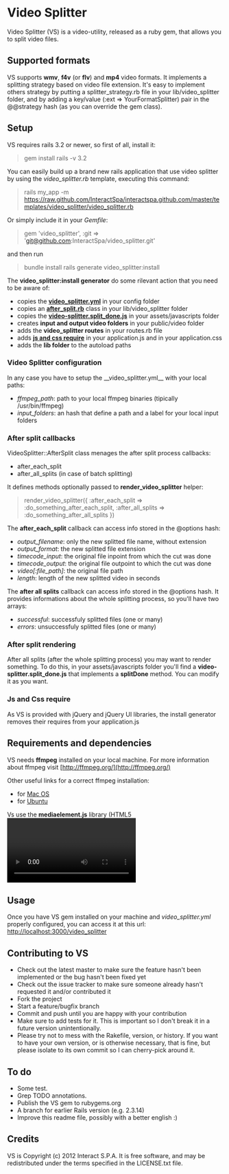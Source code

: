 # Video Splitter

Video Splitter (VS) is a video-utility, released as a ruby gem, that allows you to split video files.

## Supported formats

VS supports __wmv__, __f4v__ (or __flv__) and __mp4__ video formats.
It implements a splitting strategy based on video file extension.
It's easy to implement others strategy by putting a splitter_strategy.rb file in your
lib/video_splitter folder, and by adding a key/value (:ext => YourFormatSplitter) pair in the @@strategy hash (as you can override the gem class).

## Setup

VS requires rails 3.2 or newer, so first of all, install it:

> gem install rails -v 3.2

You can easily build up a brand new rails application that use video splitter by using the _video_splitter.rb_ template, executing this command:

> rails my_app -m https://raw.github.com/InteractSpa/interactspa.github.com/master/templates/video_splitter/video_splitter.rb

Or simply include it in your _Gemfile_:

> gem 'video_splitter', :git => 'git@github.com:InteractSpa/video_splitter.git'

and then run

> bundle install
> rails generate video_splitter:install

The __video_splitter:install generator__ do some rilevant action that you need to be aware of:

* copies the [__video_splitter.yml__](#video-splitter-configuration "click for details") in your config folder
* copies an [__after_split.rb__](#after-split-callbacks "click for details") class in your lib/video_splitter folder
* copies the [__video-splitter.split_done.js__](#after-split-rendering "click for details") in your assets/javascripts folder
* creates __input and output video folders__ in your public/video folder
* adds the __video_splitter routes__ in your routes.rb file
* adds [__js and css require__](#js-and-css-require "click for details") in your application.js and in your application.css
* adds the __lib folder__ to the autoload paths

<a name="video-splitter-configuration"></a>
<h3 id="video-splitter-configuration">Video Splitter configuration</h3>
In any case you have to setup the __video_splitter.yml__ with your local paths:

* _ffmpeg_path_: path to your local ffmpeg binaries (tipically /usr/bin/ffmpeg)
* _input_folders_: an hash that define a path and a label for your local input folders

<a name="after-split-callbacks"></a>
### After split callbacks
VideoSplitter::AfterSplit class menages the after split process callbacks:

* after_each_split
* after_all_splits (in case of batch splitting)

It defines methods optionally passed to __render_video_splitter__ helper:

> render_video_splitter({
    :after_each_split => :do_something_after_each_split,
    :after_all_splits => :do_something_after_all_splits
})

The __after_each_split__ callback can access info stored in the @options hash:

* _output_filename_: only the new splitted file name, without extension
* _output_format_: the new splitted file extension
* _timecode_input_: the original file inpoint from which the cut was done
* _timecode_output_: the original file outpoint to which the cut was done
* _video[:file_path]_: the original file path
* _length_: length of the new splitted video in seconds

The __after all splits__ callback can access info stored in the @options hash.
It provides informations about the whole splitting process, so you'll have two arrays:

* _successful_: successfuly splitted files (one or many)
* _errors_: unsuccessfuly splitted files (one or many)

<a name="after-split-rendering"></a>
### After split rendering
After all splits (after the whole splitting process) you may want to render something.
To do this, in your assets/javascripts folder you'll find a __video-splitter.split_done.js__ that implements a __splitDone__ method.
You can modify it as you want.

<a name="js-and-css-require"></a>
### Js and Css require
As VS is provided with jQuery and jQuery UI libraries, the install generator removes their requires from your application.js

## Requirements and dependencies

VS needs __ffmpeg__ installed on your local machine.
For more information about ffmpeg visit [http://ffmpeg.org/](http://ffmpeg.org/)

Other useful links for a correct ffmpeg installation:

* for [Mac OS](http://ffmpeg.org/trac/ffmpeg/wiki/MacOSXCompilationGuide)
* for [Ubuntu](http://ubuntuforums.org/showpost.php?p=9868359&postcount=1289)

Vs use the __mediaelement.js__ library (HTML5 <video> and <audio> shim and player [http://mediaelementjs.com/](http://mediaelementjs.com/)) and provides
a plugin (mep-feature-videosplitter.js) that adds in/out markers to it. It also draws a __subclip timeline__ using jQuery UI slider.

## Usage

Once you have VS gem installed on your machine and _video_splitter.yml_ properly configured, you can access it at this url: [http://localhost:3000/video_splitter](http://localhost:3000/video_splitter)

## Contributing to VS

* Check out the latest master to make sure the feature hasn't been implemented or the bug hasn't been fixed yet
* Check out the issue tracker to make sure someone already hasn't requested it and/or contributed it
* Fork the project
* Start a feature/bugfix branch
* Commit and push until you are happy with your contribution
* Make sure to add tests for it. This is important so I don't break it in a future version unintentionally.
* Please try not to mess with the Rakefile, version, or history. If you want to have your own version, or is otherwise necessary, that is fine, but please isolate to its own commit so I can cherry-pick around it.


## To do

* Some test.
* Grep TODO annotations.
* Publish the VS gem to rubygems.org
* A branch for earlier Rails version (e.g. 2.3.14)
* Improve this readme file, possibly with a better english :)

## Credits
VS is Copyright (c) 2012 Interact S.P.A.
It is free software, and may be redistributed under the terms specified in the LICENSE.txt file.

